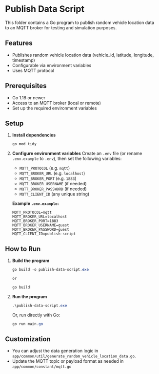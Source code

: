 # Publish Data Script

This folder contains a Go program to publish random vehicle location data to an MQTT broker for testing and simulation purposes.

## Features

- Publishes random vehicle location data (vehicle_id, latitude, longitude, timestamp)
- Configurable via environment variables
- Uses MQTT protocol

## Prerequisites

- Go 1.18 or newer
- Access to an MQTT broker (local or remote)
- Set up the required environment variables

## Setup

1. **Install dependencies**

   ```powershell
   go mod tidy
   ```

2. **Configure environment variables**
   Create an `.env` file (or rename `.env.example` to `.env`), then set the following variables:

   - `MQTT_PROTOCOL` (e.g. `mqtt`)
   - `MQTT_BROKER_URL` (e.g. `localhost`)
   - `MQTT_BROKER_PORT` (e.g. `1883`)
   - `MQTT_BROKER_USERNAME` (if needed)
   - `MQTT_BROKER_PASSWORD` (if needed)
   - `MQTT_CLIENT_ID` (any unique string)

   **Example `.env.example`:**

   ```env
   MQTT_PROTOCOL=mqtt
   MQTT_BROKER_URL=localhost
   MQTT_BROKER_PORT=1883
   MQTT_BROKER_USERNAME=guest
   MQTT_BROKER_PASSWORD=guest
   MQTT_CLIENT_ID=publish-script
   ```

## How to Run

1. **Build the program**

   ```powershell
   go build -o publish-data-script.exe

   or

   go build
   ```

2. **Run the program**

   ```powershell
   .\publish-data-script.exe
   ```

   Or, run directly with Go:

   ```powershell
   go run main.go
   ```

## Customization

- You can adjust the data generation logic in `app/common/util/generate_random_vehicle_location_data.go`.
- Update the MQTT topic or payload format as needed in `app/common/constant/mqtt.go`
